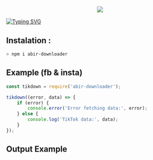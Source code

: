 <h3 align="center">
  <p align="center">
    <img src="https://img.shields.io/badge/WLCM%20TO%20-ABIR%20DOWNLOADER-red?colorA=%23D7DF01&colorB=%230B615E&style=flat-square">
  </p>
</h3>



[![Typing SVG](https://readme-typing-svg.herokuapp.com?font=Bold+Code&size=30&pause=1000&color=92F783&background=000000&width=435&lines=Hello+World%2C+I'm+Abir%F0%9F%A4%99;IT%E2%80%99s++NOT+A+JAST+NAME+BRO%F0%9F%98%99;IT's+A+BRAND%F0%9F%A5%B3;Respect+MR+Abir;Thanks+To+My+All+Friends%F0%9F%A5%B0)](https://git.io/typing-svg)


## Instalation :
```bash
> npm i abir-downloader
```

## Example (fb & insta)
```js
const tikdown = require('abir-downloader');

tikdown((error, data) => {
    if (error) {
        console.error('Error fetching data:', error);
    } else {
        console.log('TikTok data:', data);
    }
});

```
## Output Example
